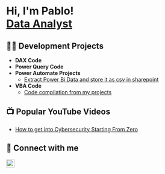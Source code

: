 <h1>Hi, I'm Pablo! <br/> <a href="https://www.linkedin.com/in/joshmadakor/"> Data Analyst</a> </h1>

<h2>👨‍💻 Development Projects</h2>

- <b>DAX Code</b>
- <b>Power Query Code</b>
- <b>Power Automate Projects</b>
  - [Extract Power Bi Data and store it as csv in sharepoint](https://github.com/calamardo33/Power-Automate-Extract-PBI-Data/tree/main)
- <b>VBA Code</b>
  - [Code compilation from my projects](https://github.com/calamardo33/VBA_code)

<h2>📺 Popular YouTube Videos</h2>

- [How to get into Cybersecurity Starting From Zero](https://www.youtube.com/watch?v=a83ASGn_V_s)

<h2> 🤳 Connect with me</h2>

[<img align="left" alt="PabloZapico | LinkedIn" width="22px" src="https://cdn.jsdelivr.net/npm/simple-icons@v3/icons/linkedin.svg" />][linkedin]

[linkedin]: https://www.linkedin.com/in/pablo-zapico

<!--
**calamardo33/pablozapico** is a ✨ _special_ ✨ repository because its `README.md` (this file) appears on your GitHub profile.





Here are some ideas to get you started:

- 🔭 I’m currently working on ...
- 🌱 I’m currently learning ...
- 👯 I’m looking to collaborate on ...
- 🤔 I’m looking for help with ...
- 💬 Ask me about ...
- 📫 How to reach me: ...
- 😄 Pronouns: ...
- ⚡ Fun fact: ...
-->
